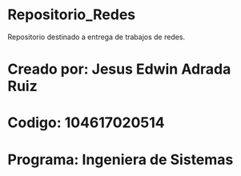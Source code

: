 # Repositorio_Redes
Repositorio destinado a entrega de trabajos de redes.

# Creado por: Jesus Edwin Adrada Ruiz
# Codigo: 104617020514
# Programa: Ingeniera de Sistemas
